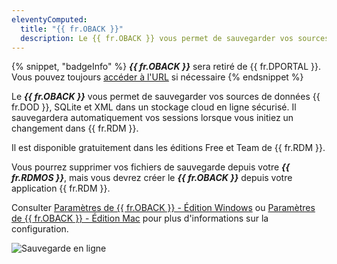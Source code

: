 ```yaml
---
eleventyComputed:
  title: "{{ fr.OBACK }}"
  description: Le {{ fr.OBACK }} vous permet de sauvegarder vos sources de données {{ fr.DOD }}, SQLite et XML dans un stockage cloud en ligne sécurisé.
---
```

{% snippet, "badgeInfo" %}
***{{ fr.OBACK }}*** sera retiré de {{ fr.DPORTAL }}. Vous pouvez toujours [accéder à l'URL](/rdm/kb/general-knowledge/rdm-online-services-removed-devolutions-portal/) si nécessaire
{% endsnippet %}

Le ***{{ fr.OBACK }}*** vous permet de sauvegarder vos sources de données {{ fr.DOD }}, SQLite et XML dans un stockage cloud en ligne sécurisé. Il sauvegardera automatiquement vos sessions lorsque vous initiez un changement dans {{ fr.RDM }}.

Il est disponible gratuitement dans les éditions Free et Team de {{ fr.RDM }}.

Vous pourrez supprimer vos fichiers de sauvegarde depuis votre ***{{ fr.RDMOS }}***, mais vous devrez créer le ***{{ fr.OBACK }}*** depuis votre application {{ fr.RDM }}.

Consulter [Paramètres de {{ fr.OBACK }} - Édition Windows](/rdm/windows/commands/file/backup/backup-settings/) ou [Paramètres de {{ fr.OBACK }} - Édition Mac](/rdm/mac/commands/file/backup/settings/) pour plus d'informations sur la configuration.

![Sauvegarde en ligne](https://cdnweb.devolutions.net/docs/docs_en_rdm_windows_RDMWin6202.png)
